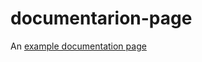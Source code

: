 # documentarion-page
An [example documentation page](https://sheilagomes.github.io/documentation-page/index.html)
